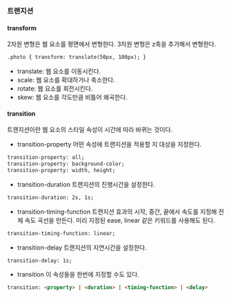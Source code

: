 ### 트랜지션
#### transform
2차원 변형은 웹 요소를 평면에서 변형한다. 3차원 변형은 z축을 추가해서 변형한다.
```html
.photo { transform: translate(50px, 100px); }
```
* translate: 웹 요소를 이동시킨다.
* scale: 웹 요소를 확대하거나 축소한다.
* rotate: 웹 요소를 회전시킨다.
* skew: 웹 요소를 각도만큼 비틀어 왜곡한다.   

#### transition
트랜지션이란 웹 요소의 스타일 속성이 시간에 따라 바뀌는 것이다.
* transition-property
어떤 속성에 트랜지션을 적용할 지 대상을 지정한다.
```html
transition-property: all;
transition-property: background-color;
transition-property: width, height;
```
* transition-duration
트랜지션의 진행시간을 설정한다.
```html
transition-duration: 2s, 1s;
```
* transition-timing-function
트랜지션 효과의 시작, 중간, 끝에서 속도를 지정해 전체 속도 곡선을 만든다. 미리 지정된 ease, linear 같은 키워드를 사용해도 된다.
```html
transition-timing-function: linear;
```
* transition-delay
트랜지션의 지연시간을 설정한다.
```html
transition-delay: 1s;
```
* transition
이 속성들을 한번에 지정할 수도 있다.
```html
transition: <property> | <duration> | <timing-function> | <delay>
```
